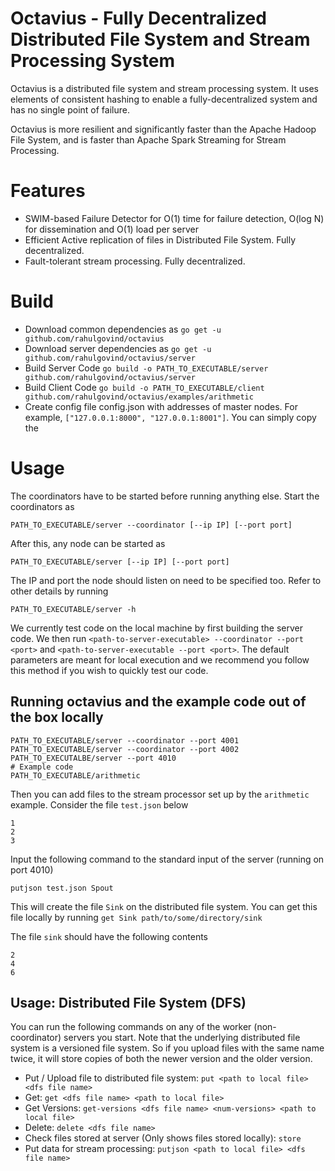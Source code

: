 # Octavius - Fully Decentralized Distributed File System and Stream Processing System

Octavius is a distributed file system and stream processing system. It uses elements of consistent hashing to 
enable a fully-decentralized system and has no single point of failure. 

Octavius is more resilient and significantly faster than the Apache Hadoop File System, and is faster than 
Apache Spark Streaming for Stream Processing.

# Features
- SWIM-based Failure Detector for O(1) time for failure detection,  O(log N) for dissemination and O(1) load per 
server
- Efficient Active replication of files in Distributed File System. Fully decentralized.
- Fault-tolerant stream processing. Fully decentralized.

# Build

- Download common dependencies as ```go get -u github.com/rahulgovind/octavius```
- Download server dependencies as ```go get -u github.com/rahulgovind/octavius/server```
- Build Server Code ```go build -o PATH_TO_EXECUTABLE/server github.com/rahulgovind/octavius/server```
- Build Client Code ```go build -o PATH_TO_EXECUTABLE/client github.com/rahulgovind/octavius/examples/arithmetic```
- Create config file config.json with addresses of master nodes. For example, 
``["127.0.0.1:8000", "127.0.0.1:8001"]``. You can simply copy the 

# Usage

The coordinators have to be started before running anything else. Start the coordinators as
```
PATH_TO_EXECUTABLE/server --coordinator [--ip IP] [--port port]
```
After this, any node can be started as
```
PATH_TO_EXECUTABLE/server [--ip IP] [--port port]
```
The IP and port the node should listen on need to be specified too. Refer to other details by running
```
PATH_TO_EXECUTABLE/server -h
```

We currently test code on the local machine by first building the server code.
We then run `<path-to-server-executable> --coordinator --port <port>` and `<path-to-server-executable --port <port>`. 
The default parameters are meant for local execution and we recommend you follow 
this method if you wish to quickly test our code.


## Running octavius and the example code out of the box locally
```
PATH_TO_EXECUTABLE/server --coordinator --port 4001
PATH_TO_EXECUTABLE/server --coordinator --port 4002
PATH_TO_EXECUTALBE/server --port 4010
# Example code
PATH_TO_EXECUTABLE/arithmetic
```

Then you can add files to the stream processor set up by the `arithmetic` example. Consider the file `test.json` below
```
1
2
3
```

Input the following command to the standard input of the server (running on port 4010)
```
putjson test.json Spout
```

This will create the file `Sink` on the distributed file system. You can get this file locally by running 
`get Sink path/to/some/directory/sink`

The file `sink` should have the following contents
```
2
4
6
```

## Usage: Distributed File System (DFS)
You can run the following commands on any of the worker (non-coordinator) servers you start. Note that the 
underlying distributed file system is a versioned file system. So if you upload files with the same name twice, it 
will store copies of both the newer version and the older version.

- Put / Upload file to distributed file system: `put <path to local file> <dfs file name>`
- Get: `get <dfs file name> <path to local file>`
- Get Versions: `get-versions <dfs file name> <num-versions> <path to local file>`
- Delete: `delete <dfs file name>`
- Check files stored at server (Only shows files stored locally): `store`
- Put data for stream processing: `putjson <path to local file> <dfs file name>`
